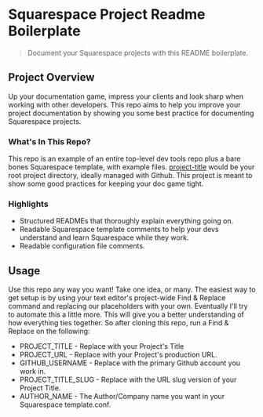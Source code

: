 Squarespace Project Readme Boilerplate
=======
> Document your Squarespace projects with this README boilerplate.



## Project Overview
Up your documentation game, impress your clients and look sharp when working with other developers. This repo aims to help you improve your project documentation by showing you some best practice for documenting Squarespace projects.

### What's In This Repo?
This repo is an example of an entire top-level dev tools repo plus a bare bones Squarespace template, with example files. [project-title](/project-title) would be your root project directory, ideally managed with Github. This project is meant to show some good practices for keeping your doc game tight.

### Highlights

* Structured READMEs that thoroughly explain everything going on.
* Readable Squarespace template comments to help your devs understand and learn Squarespace while they work.
* Readable configuration file comments.

## Usage
Use this repo any way you want! Take one idea, or many. The easiest way to get setup is by using your text editor's project-wide Find & Replace command and replacing our placeholders with your own. Eventually I'll try to automate this a little more. This will give you a better understanding of how everything ties together. So after cloning this repo, run a Find & Replace on the following:

* PROJECT_TITLE - Replace with your Project's Title
* PROJECT_URL - Replace with your Project's production URL.
* GITHUB_USERNAME - Replace with the primary Github account you work in.
* PROJECT_TITLE_SLUG - Replace with the URL slug version of your Project Title.
* AUTHOR_NAME - The Author/Company name you want in your Squarespace template.conf.